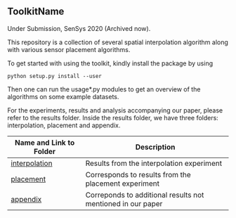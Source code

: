 ToolkitName
------

Under Submission, SenSys 2020 (Archived now).

This repository is a collection of several spatial interpolation algorithm along with various sensor placement algorithms. 


To get started with using the toolkit, kindly install the package by using
```
python setup.py install --user
```

Then one can run the usage*.py modules to get an overview of the algorithms on some example datasets.


For the experiments, results and analysis accompanying our paper, please refer to the results folder.
Inside the results folder, we have three folders: interpolation, placement and appendix.

| Name and Link to Folder| Description |
| --- | --- |
| [interpolation](https://github.com/researchsubmission1/ToolkitName/tree/master/results/interpolation) |  Results from the interpolation experiment | 
| [placement](https://github.com/researchsubmission1/ToolkitName/tree/master/results/placement) | Corresponds to results from the placement experiment | 
| [appendix](https://github.com/researchsubmission1/ToolkitName/tree/master/results/appendix) | Correponds to additional results not mentioned in our paper | 
